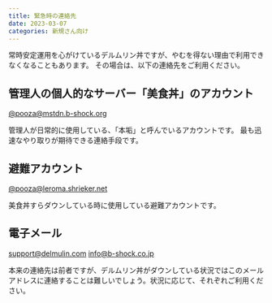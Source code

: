 ```yaml
---
title: 緊急時の連絡先
date: 2023-03-07
categories: 新規さん向け
---
```


常時安定運用を心がけているデルムリン丼ですが、やむを得ない理由で利用できなくなることもあります。
その場合は、以下の連絡先をご利用ください。

## 管理人の個人的なサーバー「美食丼」のアカウント

[@pooza@mstdn.b-shock.org](https://mstdn.b-shock.org/@pooza)

管理人が日常的に使用している、「本垢」と呼んでいるアカウントです。
最も迅速なやり取りが期待できる連絡手段です。

## 避難アカウント

[@pooza@leroma.shrieker.net](https://leroma.shrieker.net/pooza)

美食丼すらダウンしている時に使用している避難アカウントです。

## 電子メール

support@delmulin.com
info@b-shock.co.jp

本来の連絡先は前者ですが、デルムリン丼がダウンしている状況ではこのメールアドレスに連絡することは難しいでしょう。状況に応じて、それぞれご利用ください。
